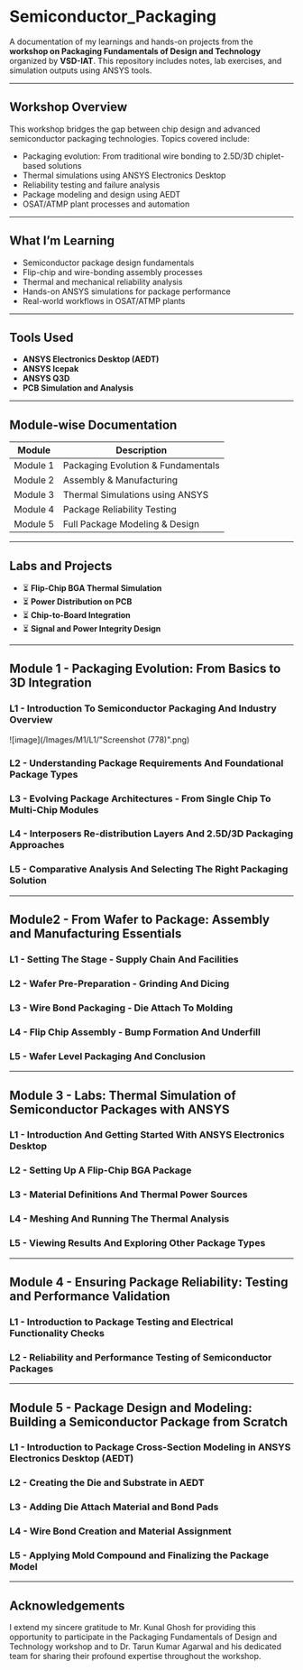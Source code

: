 # Semiconductor_Packaging

A documentation of my learnings and hands-on projects from the **workshop on Packaging Fundamentals of Design and Technology** organized by **VSD-IAT**. This repository includes notes, lab exercises, and simulation outputs using ANSYS tools.

---

## Workshop Overview

This workshop bridges the gap between chip design and advanced semiconductor packaging technologies. Topics covered include:

- Packaging evolution: From traditional wire bonding to 2.5D/3D chiplet-based solutions
- Thermal simulations using ANSYS Electronics Desktop
- Reliability testing and failure analysis
- Package modeling and design using AEDT
- OSAT/ATMP plant processes and automation

---

## What I’m Learning

- Semiconductor package design fundamentals
- Flip-chip and wire-bonding assembly processes
- Thermal and mechanical reliability analysis
- Hands-on ANSYS simulations for package performance
- Real-world workflows in OSAT/ATMP plants

---

## Tools Used

- **ANSYS Electronics Desktop (AEDT)**
- **ANSYS Icepak**
- **ANSYS Q3D**
- **PCB Simulation and Analysis**

---

## Module-wise Documentation

| Module | Description |
|--------|-------------|
| Module 1 | Packaging Evolution & Fundamentals |
| Module 2 | Assembly & Manufacturing | 
| Module 3 | Thermal Simulations using ANSYS | 
| Module 4 | Package Reliability Testing | 
| Module 5 | Full Package Modeling & Design |

---

## Labs and Projects

- ⏳ **Flip-Chip BGA Thermal Simulation**
- ⏳ **Power Distribution on PCB**
- ⏳ **Chip-to-Board Integration**
- ⏳ **Signal and Power Integrity Design**

---

## Module 1 - Packaging Evolution: From Basics to 3D Integration

### L1 - Introduction To Semiconductor Packaging And Industry Overview

![image](/Images/M1/L1/"Screenshot (778)".png)

### L2 - Understanding Package Requirements And Foundational Package Types

### L3 - Evolving Package Architectures - From Single Chip To Multi-Chip Modules

### L4 - Interposers Re-distribution Layers And 2.5D/3D Packaging Approaches

### L5 - Comparative Analysis And Selecting The Right Packaging Solution

---
  
## Module2 - From Wafer to Package: Assembly and Manufacturing Essentials

### L1 - Setting The Stage - Supply Chain And Facilities

### L2 - Wafer Pre-Preparation - Grinding And Dicing

### L3 - Wire Bond Packaging - Die Attach To Molding

### L4 - Flip Chip Assembly - Bump Formation And Underfill

### L5 - Wafer Level Packaging And Conclusion

---

## Module 3 - Labs: Thermal Simulation of Semiconductor Packages with ANSYS

### L1 - Introduction And Getting Started With ANSYS Electronics Desktop

### L2 - Setting Up A Flip-Chip BGA Package

### L3 - Material Definitions And Thermal Power Sources

### L4 - Meshing And Running The Thermal Analysis

### L5 - Viewing Results And Exploring Other Package Types

---

## Module 4 - Ensuring Package Reliability: Testing and Performance Validation

### L1 - Introduction to Package Testing and Electrical Functionality Checks

### L2 - Reliability and Performance Testing of Semiconductor Packages

---

## Module 5 - Package Design and Modeling: Building a Semiconductor Package from Scratch

### L1 - Introduction to Package Cross-Section Modeling in ANSYS Electronics Desktop (AEDT)

### L2 - Creating the Die and Substrate in AEDT

### L3 - Adding Die Attach Material and Bond Pads

### L4 - Wire Bond Creation and Material Assignment

### L5 - Applying Mold Compound and Finalizing the Package Model

---

## Acknowledgements

I extend my sincere gratitude to Mr. Kunal Ghosh for providing this opportunity to participate in the Packaging Fundamentals of Design and Technology workshop and to Dr. Tarun Kumar Agarwal and his dedicated team for sharing their profound expertise throughout the workshop.

